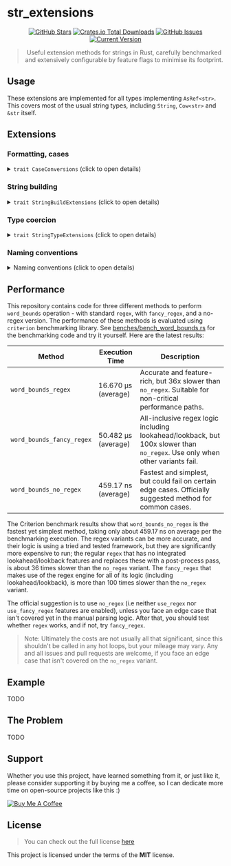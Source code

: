 str_extensions
============
<div style="text-align: center;">

[![GitHub Stars](https://img.shields.io/github/stars/orgrinrt/str_extensions.svg)](https://github.com/orgrinrt/str_extensions/stargazers)
[![Crates.io Total Downloads](https://img.shields.io/crates/d/str_extensions)](https://crates.io/crates/str_extensions)
[![GitHub Issues](https://img.shields.io/github/issues/orgrinrt/str_extensions.svg)](https://github.com/orgrinrt/str_extensions/issues)
[![Current Version](https://img.shields.io/badge/version-0.0.1-red.svg)](https://github.com/orgrinrt/str_extensions)

> Useful extension methods for strings in Rust, carefully benchmarked and extensively configurable by feature flags to
> minimise its footprint.

</div>

## Usage

These extensions are implemented for all types implementing `AsRef<str>`. This covers most of the usual string types,
including `String`, `Cow<str>` and `&str` itself.

## Extensions

### Formatting, cases

<details>
<summary><code>trait CaseConversions</code> (click to open details)</summary>

| Function Name       | Example               | Details                          |
|---------------------|-----------------------|----------------------------------|
| `to_snake_case`     | `this_is_an_example`  | has an uppercase variant         |
| `to_camel_case`     | `thisIsAnExample`     |                                  |
| `to_pascal_case`    | `ThisIsAnExample`     |                                  |
| `to_kebab_case`     | `this-is-an-example`  | has an uppercase variant         |
| `to_human_readable` | `This is an example.` | tries its best, work in progress |
| `to_title_case`     | `This is an Example`  | tries its best, work in progress |

</details>

### String building

<details>
<summary><code>trait StringBuildExtensions</code> (click to open details)</summary>

| Function Name | Example                                                                           | Details                                                                                                                                                                                |
|---------------|-----------------------------------------------------------------------------------|----------------------------------------------------------------------------------------------------------------------------------------------------------------------------------------|
| `join`        | `"foo".join("bar")` -> `"foobar"`</br> borrow -> owned                            | only naively functional, work in progress</br> has `(string)_strings`, `(string)_to_str`, `(str)_into_string` and `(str)_into_string_as_str` variants (plain join is between &strs)    | 
| `concat`      | `"foo".concat(["bar", "bat"])` -> `"foobarbat"`</br>  borrow -> borrow            | only naively functional, work in progress</br> has `(string)_strings`, `(string)_to_str`, `(str)_into_string` and `(str)_into_string_as_str` variants (plain concat is between &strs)  | 
| `append`      | `"foo".append("bar")` -> `"foobar"`</br>                         borrow -> borrow | only naively functional, work in progress</br> has `(string)_strings`, `(string)_to_str`, `(str)_into_string` and `(str)_into_string_as_str` variants (plain append is between &strs)  |
| `prepend`     | `"foo".prepend("bar")` -> `"barfoo"`</br>                        borrow -> borrow | only naively functional, work in progress</br> has `(string)_strings`, `(string)_to_str`, `(str)_into_string` and `(str)_into_string_as_str` variants (plain prepend is between &strs) |

</details>

### Type coercion

<details>
<summary><code>trait StringTypeExtensions</code> (click to open details)</summary>

| Function Name | Example | Details                                                                                                 |
|---------------|---------|---------------------------------------------------------------------------------------------------------|
| `as_cow`      |         | Essentially free, cost only associated with mutating the string, which turns it into `Cow::Owned` state |
| `into_arc`    |         | Allocates a `String` and wraps it into an `Arc`                                                         |

</details>

### Naming conventions

<details>
<summary>Naming conventions (click to open details)</summary>

We try to follow
the [official rust naming guidelines](https://rust-lang.github.io/api-guidelines/naming.html#ad-hoc-conversions-follow-as_-to_-into_-conventions-c-conv),
i.e:

| Prefix | Cost      | Ownership                                                                                     |
|--------|-----------|-----------------------------------------------------------------------------------------------|
| as_    | Free      | borrowed -> borrowed                                                                          |
| to_    | Expensive | borrowed -> borrowed <br/>borrowed -> owned (non-Copy types) <br/>owned -> owned (Copy types) |
| into_  | Variable  | owned -> owned (non-Copy types)                                                               |

This means that you can expect the extension methods to follow the official semantics and behave similarly, especially
regarding the cost.
</details>

## Performance

This repository contains code for three different methods to perform `word_bounds` operation - with standard `regex`,
with `fancy_regex`, and a no-regex version. The performance of these methods is evaluated using `criterion`
benchmarking library. See [benches/bench_word_bounds.rs](benches/bench_word_bounds.rs) for the benchmarking code and
try it yourself. Here are the latest results:

| Method                    | Execution Time      | Description                                                                                                                 |
|---------------------------|---------------------|-----------------------------------------------------------------------------------------------------------------------------|
| `word_bounds_regex`       | 16.670 µs (average) | Accurate and feature-rich, but 36x slower than `no_regex`. Suitable for non-critical performance paths.                     |
| `word_bounds_fancy_regex` | 50.482 µs (average) | All-inclusive regex logic including lookahead/lookback, but 100x slower than `no_regex`. Use only when other variants fail. |
| `word_bounds_no_regex`    | 459.17 ns (average) | Fastest and simplest, but could fail on certain edge cases. Officially suggested method for common cases.                   |

The Criterion benchmark results show that `word_bounds_no_regex` is the fastest yet simplest method, taking only about
459.17 ns on average per the benchmarking execution. The regex variants can be more accurate, and their logic is
using a tried and
tested framework, but they are significantly more expensive to run; the regular `regex` that has no integrated
lookahead/lookback features and replaces these with a post-process pass, is about 36 times slower than the
`no_regex` variant. The `fancy_regex` that makes use of the regex engine for all of its logic (including
lookahead/lookback), is more than 100 times slower than the `no_regex` variant.

The official suggestion is to use `no_regex` (i.e neither `use_regex` nor `use_fancy_regex` features are enabled),
unless you face an edge case that isn't covered yet in the manual parsing logic. After that, you should test whether
`regex` works, and if not, try `fancy_regex`.

> Note: Ultimately the costs are not usually all that significant, since this
> shouldn't be called in any hot loops, but your mileage may vary. Any and all issues and pull requests are welcome,
> if you face an edge case that isn't covered on the `no_regex` variant.

## Example

TODO

## The Problem

TODO

## Support

Whether you use this project, have learned something from it, or just like it, please consider supporting it by buying
me a coffee, so I can dedicate more time on open-source projects like this :)

<a href="https://buymeacoffee.com/orgrinrt" target="_blank"><img src="https://www.buymeacoffee.com/assets/img/custom_images/orange_img.png" alt="Buy Me A Coffee" style="height: auto !important;width: auto !important;" ></a>

## License

> You can check out the full license [here](https://github.com/orgrinrt/str_extensions/blob/master/LICENSE)

This project is licensed under the terms of the **MIT** license.
